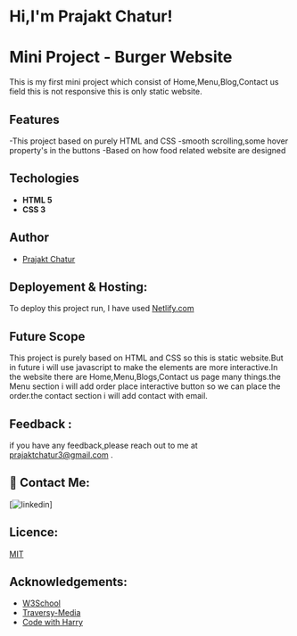 # Hi,I'm Prajakt Chatur!

# Mini Project - Burger Website

This is my first mini project which consist of Home,Menu,Blog,Contact us field this is not responsive this is only static website.

## Features

-This project based on purely HTML and CSS
-smooth scrolling,some hover property's in the buttons
-Based on how food related website are designed

## Techologies

- **HTML 5**
- **CSS 3**


## Author

- [Prajakt Chatur](https://github.com/prajakt55/Minor-Project)


## Deployement & Hosting:
To deploy this project run, I have used [Netlify.com](https://www.netlify.com/)

## Future Scope

This project is purely based on HTML and CSS so this is static website.But in future i will use javascript to make the elements are more interactive.In the website there are Home,Menu,Blogs,Contact us page many things.the Menu section i will add order place interactive button so we can place the order.the contact section i will add contact with email.

## Feedback :

if you have any feedback,please reach out to me at prajaktchatur3@gmail.com .

## 🔗 Contact Me:
[![linkedin](https://www.linkedin.com/in/prajakt-chatur-401b65bb/)]


## Licence:

[MIT](https://choosealicense.com/licenses/mit/)

## Acknowledgements:

- [W3School](https://www.w3schools.com/)
- [Traversy-Media](https://www.youtube.com/watch?v=jV8B24rSN5o&t=443s)
- [Code with Harry](https://www.codewithharry.com/videos/web-development-in-hindi-1)

